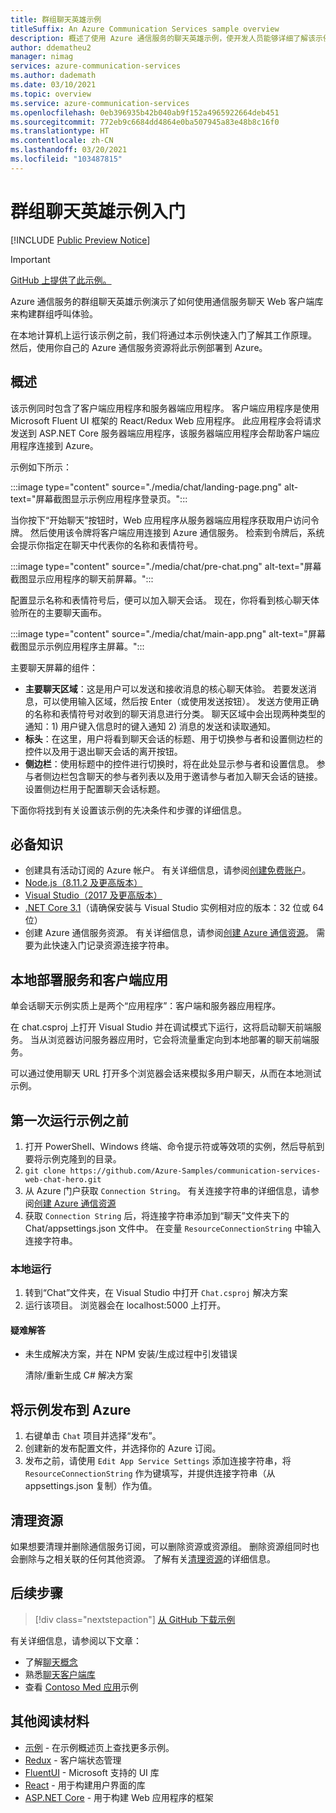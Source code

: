 ```yaml
---
title: 群组聊天英雄示例
titleSuffix: An Azure Communication Services sample overview
description: 概述了使用 Azure 通信服务的聊天英雄示例，使开发人员能够详细了解该示例的内部工作原理并了解如何对其进行修改。
author: ddematheu2
manager: nimag
services: azure-communication-services
ms.author: dademath
ms.date: 03/10/2021
ms.topic: overview
ms.service: azure-communication-services
ms.openlocfilehash: 0eb396935b42b040ab9f152a4965922664deb451
ms.sourcegitcommit: 772eb9c6684dd4864e0ba507945a83e48b8c16f0
ms.translationtype: HT
ms.contentlocale: zh-CN
ms.lasthandoff: 03/20/2021
ms.locfileid: "103487815"
---
```

# <a name="get-started-with-the-group-chat-hero-sample"></a>群组聊天英雄示例入门

[!INCLUDE [Public Preview Notice](../includes/public-preview-include.md)]


<!----
> [!WARNING]
> links to our Hero Sample repo need to be updated when the sample is publicly available.
---->

> [!IMPORTANT]
> [GitHub 上提供了此示例。](https://github.com/Azure-Samples/communication-services-web-chat-hero)


Azure 通信服务的群组聊天英雄示例演示了如何使用通信服务聊天 Web 客户端库来构建群组呼叫体验。

在本地计算机上运行该示例之前，我们将通过本示例快速入门了解其工作原理。 然后，使用你自己的 Azure 通信服务资源将此示例部署到 Azure。


## <a name="overview"></a>概述

该示例同时包含了客户端应用程序和服务器端应用程序。 客户端应用程序是使用 Microsoft Fluent UI 框架的 React/Redux Web 应用程序。 此应用程序会将请求发送到 ASP.NET Core 服务器端应用程序，该服务器端应用程序会帮助客户端应用程序连接到 Azure。

示例如下所示：

:::image type="content" source="./media/chat/landing-page.png" alt-text="屏幕截图显示示例应用程序登录页。":::

当你按下“开始聊天”按钮时，Web 应用程序从服务器端应用程序获取用户访问令牌。 然后使用该令牌将客户端应用连接到 Azure 通信服务。 检索到令牌后，系统会提示你指定在聊天中代表你的名称和表情符号。

:::image type="content" source="./media/chat/pre-chat.png" alt-text="屏幕截图显示应用程序的聊天前屏幕。":::

配置显示名称和表情符号后，便可以加入聊天会话。 现在，你将看到核心聊天体验所在的主要聊天画布。

:::image type="content" source="./media/chat/main-app.png" alt-text="屏幕截图显示示例应用程序主屏幕。":::

主要聊天屏幕的组件：

- **主要聊天区域**：这是用户可以发送和接收消息的核心聊天体验。 若要发送消息，可以使用输入区域，然后按 Enter（或使用发送按钮）。 发送方使用正确的名称和表情符号对收到的聊天消息进行分类。 聊天区域中会出现两种类型的通知：1) 用户键入信息时的键入通知 2) 消息的发送和读取通知。
- **标头**：在这里，用户将看到聊天会话的标题、用于切换参与者和设置侧边栏的控件以及用于退出聊天会话的离开按钮。
- **侧边栏**：使用标题中的控件进行切换时，将在此处显示参与者和设置信息。 参与者侧边栏包含聊天的参与者列表以及用于邀请参与者加入聊天会话的链接。 设置侧边栏用于配置聊天会话标题。

下面你将找到有关设置该示例的先决条件和步骤的详细信息。

## <a name="prerequisites"></a>必备知识

- 创建具有活动订阅的 Azure 帐户。 有关详细信息，请参阅[创建免费账户](https://azure.microsoft.com/free/?WT.mc_id=A261C142F)。
- [Node.js（8.11.2 及更高版本）](https://nodejs.org/en/download/)
- [Visual Studio（2017 及更高版本）](https://visualstudio.microsoft.com/vs/)
- [.NET Core 3.1](https://dotnet.microsoft.com/download/dotnet-core/3.1)（请确保安装与 Visual Studio 实例相对应的版本：32 位或 64 位）
- 创建 Azure 通信服务资源。 有关详细信息，请参阅[创建 Azure 通信资源](../quickstarts/create-communication-resource.md)。 需要为此快速入门记录资源连接字符串。

## <a name="locally-deploying-the-service--client-app"></a>本地部署服务和客户端应用

单会话聊天示例实质上是两个“应用程序”：客户端和服务器应用程序。

在 chat.csproj 上打开 Visual Studio 并在调试模式下运行，这将启动聊天前端服务。 当从浏览器访问服务器应用时，它会将流量重定向到本地部署的聊天前端服务。

可以通过使用聊天 URL 打开多个浏览器会话来模拟多用户聊天，从而在本地测试示例。

## <a name="before-running-the-sample-for-the-first-time"></a>第一次运行示例之前

1. 打开 PowerShell、Windows 终端、命令提示符或等效项的实例，然后导航到要将示例克隆到的目录。
2. `git clone https://github.com/Azure-Samples/communication-services-web-chat-hero.git`
3. 从 Azure 门户获取 `Connection String`。 有关连接字符串的详细信息，请参阅[创建 Azure 通信资源](../quickstarts/create-communication-resource.md)
4. 获取 `Connection String` 后，将连接字符串添加到“聊天”文件夹下的 Chat/appsettings.json 文件中。 在变量 `ResourceConnectionString` 中输入连接字符串。

### <a name="local-run"></a>本地运行

1. 转到“Chat”文件夹，在 Visual Studio 中打开 `Chat.csproj` 解决方案
2. 运行该项目。 浏览器会在 localhost:5000 上打开。

#### <a name="troubleshooting"></a>疑难解答

- 未生成解决方案，并在 NPM 安装/生成过程中引发错误

   清除/重新生成 C# 解决方案

## <a name="publish-the-sample-to-azure"></a>将示例发布到 Azure

1. 右键单击 `Chat` 项目并选择“发布”。
2. 创建新的发布配置文件，并选择你的 Azure 订阅。
3. 发布之前，请使用 `Edit App Service Settings` 添加连接字符串，将 `ResourceConnectionString` 作为键填写，并提供连接字符串（从 appsettings.json 复制）作为值。

## <a name="clean-up-resources"></a>清理资源

如果想要清理并删除通信服务订阅，可以删除资源或资源组。 删除资源组同时也会删除与之相关联的任何其他资源。 了解有关[清理资源](../quickstarts/create-communication-resource.md#clean-up-resources)的详细信息。

## <a name="next-steps"></a>后续步骤

>[!div class="nextstepaction"]
>[从 GitHub 下载示例](https://github.com/Azure-Samples/communication-services-web-chat-hero)

有关详细信息，请参阅以下文章：

- 了解[聊天概念](../concepts/chat/concepts.md)
- 熟悉[聊天客户端库](../concepts/chat/sdk-features.md)
- 查看 [Contoso Med 应用](https://github.com/Azure-Samples/communication-services-contoso-med-app)示例

## <a name="additional-reading"></a>其他阅读材料

- [示例](./overview.md) - 在示例概述页上查找更多示例。
- [Redux](https://redux.js.org/) - 客户端状态管理
- [FluentUI](https://aka.ms/fluent-ui) - Microsoft 支持的 UI 库
- [React](https://reactjs.org/) - 用于构建用户界面的库
- [ASP.NET Core](/aspnet/core/introduction-to-aspnet-core?preserve-view=true&view=aspnetcore-3.1) - 用于构建 Web 应用程序的框架
